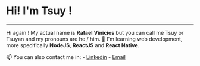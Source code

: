 # Hi!  I'm Tsuy !
---

Hi again ! My actual name is **Rafael Vinicios** but you can call me Tsuy or Tsuyan and my pronouns are he / him.
🌱  I'm learning web development, more specifically **NodeJS**, **ReactJS** and **React Native**.

📫 You can also contact me in:
    - [Linkedin](https://www.linkedin.com/in/rafael-vin%C3%ADcios-5567311ab/)
    - [Email](mailto:tsuyusk@gmail.com)

